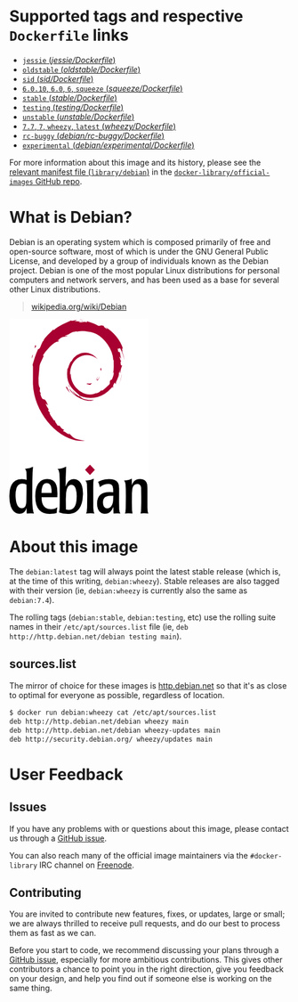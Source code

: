 # Supported tags and respective `Dockerfile` links

- [`jessie` (*jessie/Dockerfile*)](https://github.com/tianon/docker-brew-debian/blob/94324b3f6941631db52b94cf7f4097fc239e8e68/jessie/Dockerfile)
- [`oldstable` (*oldstable/Dockerfile*)](https://github.com/tianon/docker-brew-debian/blob/94324b3f6941631db52b94cf7f4097fc239e8e68/oldstable/Dockerfile)
- [`sid` (*sid/Dockerfile*)](https://github.com/tianon/docker-brew-debian/blob/94324b3f6941631db52b94cf7f4097fc239e8e68/sid/Dockerfile)
- [`6.0.10`, `6.0`, `6`, `squeeze` (*squeeze/Dockerfile*)](https://github.com/tianon/docker-brew-debian/blob/94324b3f6941631db52b94cf7f4097fc239e8e68/squeeze/Dockerfile)
- [`stable` (*stable/Dockerfile*)](https://github.com/tianon/docker-brew-debian/blob/94324b3f6941631db52b94cf7f4097fc239e8e68/stable/Dockerfile)
- [`testing` (*testing/Dockerfile*)](https://github.com/tianon/docker-brew-debian/blob/94324b3f6941631db52b94cf7f4097fc239e8e68/testing/Dockerfile)
- [`unstable` (*unstable/Dockerfile*)](https://github.com/tianon/docker-brew-debian/blob/94324b3f6941631db52b94cf7f4097fc239e8e68/unstable/Dockerfile)
- [`7.7`, `7`, `wheezy`, `latest` (*wheezy/Dockerfile*)](https://github.com/tianon/docker-brew-debian/blob/94324b3f6941631db52b94cf7f4097fc239e8e68/wheezy/Dockerfile)
- [`rc-buggy` (*debian/rc-buggy/Dockerfile*)](https://github.com/tianon/dockerfiles/blob/d6d435479900274e105bdfdf2792c26c989f05f6/debian/rc-buggy/Dockerfile)
- [`experimental` (*debian/experimental/Dockerfile*)](https://github.com/tianon/dockerfiles/blob/d6d435479900274e105bdfdf2792c26c989f05f6/debian/experimental/Dockerfile)

For more information about this image and its history, please see the [relevant
manifest file
(`library/debian`)](https://github.com/docker-library/official-images/blob/master/library/debian)
in the [`docker-library/official-images` GitHub
repo](https://github.com/docker-library/official-images).

# What is Debian?

Debian is an operating system which is composed primarily of free and
open-source software, most of which is under the GNU General Public License, and
developed by a group of individuals known as the Debian project. Debian is one
of the most popular Linux distributions for personal computers and network
servers, and has been used as a base for several other Linux distributions.

> [wikipedia.org/wiki/Debian](https://en.wikipedia.org/wiki/Debian)

![logo](https://raw.githubusercontent.com/docker-library/docs/master/debian/logo.png)

# About this image

The `debian:latest` tag will always point the latest stable release (which is,
at the time of this writing, `debian:wheezy`).  Stable releases are also tagged
with their version (ie, `debian:wheezy` is currently also the same as
`debian:7.4`).

The rolling tags (`debian:stable`, `debian:testing`, etc) use the rolling suite
names in their `/etc/apt/sources.list` file (ie, `deb
http://http.debian.net/debian testing main`).

## sources.list

The mirror of choice for these images is
[http.debian.net](http://http.debian.net) so that it's as close to optimal for
everyone as possible, regardless of location.

    $ docker run debian:wheezy cat /etc/apt/sources.list
    deb http://http.debian.net/debian wheezy main
    deb http://http.debian.net/debian wheezy-updates main
    deb http://security.debian.org/ wheezy/updates main

# User Feedback

## Issues

If you have any problems with or questions about this image, please contact us
 through a [GitHub issue](https://github.com/tianon/docker-brew-debian/issues).

You can also reach many of the official image maintainers via the
`#docker-library` IRC channel on [Freenode](https://freenode.net).

## Contributing

You are invited to contribute new features, fixes, or updates, large or small;
we are always thrilled to receive pull requests, and do our best to process them
as fast as we can.

Before you start to code, we recommend discussing your plans 
through a [GitHub issue](https://github.com/tianon/docker-brew-debian/issues), especially for more ambitious
contributions. This gives other contributors a chance to point you in the right
direction, give you feedback on your design, and help you find out if someone
else is working on the same thing.
